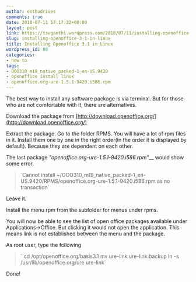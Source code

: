 ```yaml
---
author: enthudrives
comments: true
date: 2010-07-11 17:17:22+00:00
layout: post
link: https://tsuganthi.wordpress.com/2010/07/11/installing-openoffice-3-1-in-linux/
slug: installing-openoffice-3-1-in-linux
title: Installing Openoffice 3.1 in Linux
wordpress_id: 80
categories:
- how to
tags:
- OOO310_m19_native_packed-1_en-US.9420
- openoffice install linux
- openoffice.org-ure-1.5.1-9420.i586.rpm
---
```


The best way to install any software package is via terminal. But for those who are not comfortable with it, there are alternatives.

Download the package from [http://download.openoffice.org/](http://download.openoffice.org/)

Extract the package. Go to the folder RPMS. You will have a lot of rpm files in it. Install them one by one in the right order(In the order it is displayed by default). Because they are dependent on each other.

The last package _"openoffice.org-ure-1.5.1-9420.i586.rpm"___ would show some error.


<blockquote>`Cannot install ~/OOO310_m19_native_packed-1_en-US.9420/RPMS/openoffice.org-ure-1.5.1-9420.i586.rpm  as no transaction`</blockquote>


Leave it.

Install the menu rpm from the subfolder for menus under rpms.

You will now be able to see the list of open office packages available under Applications->Office. But clicking it would not open the application. This means link is not established between the menu and the package.

As root user, type the following


<blockquote>`
cd /opt/openoffice.org/basis3.1
mv ure-link  ure-link.backup
ln -s /usr/lib/openoffice.org/ure ure-link`</blockquote>


Done!
